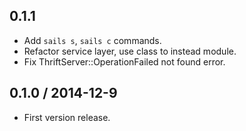 ## 0.1.1

- Add `sails s`, `sails c` commands.
- Refactor service layer, use class to instead module.
- Fix ThriftServer::OperationFailed not found error.

## 0.1.0 / 2014-12-9

- First version release.